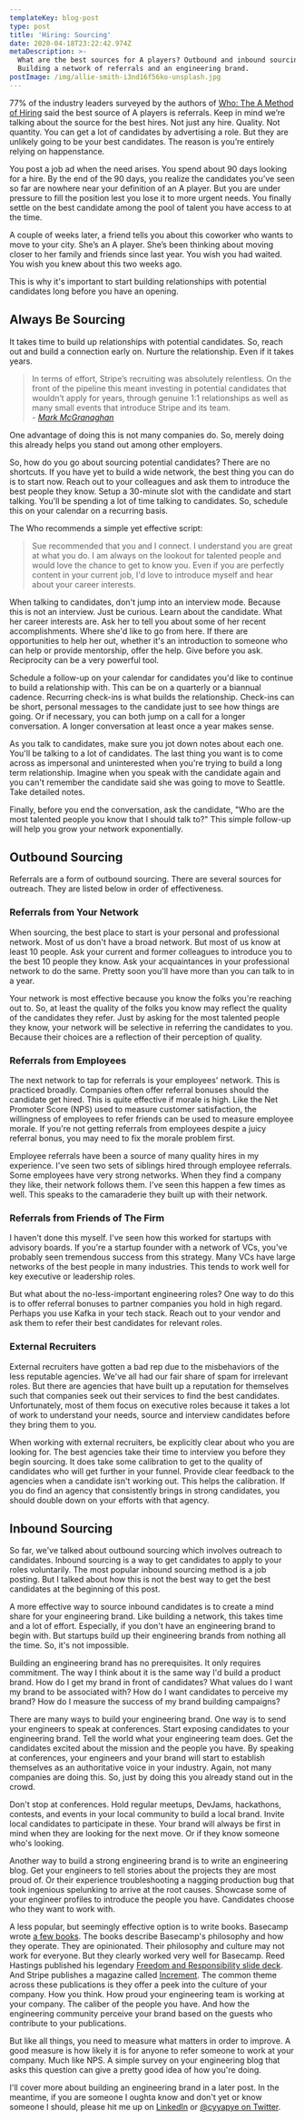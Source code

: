 ```yaml
---
templateKey: blog-post
type: post
title: 'Hiring: Sourcing'
date: 2020-04-18T23:22:42.974Z
metaDescription: >-
  What are the best sources for A players? Outbound and inbound sourcing.
  Building a network of referrals and an engineering brand.
postImage: /img/allie-smith-i3nd16f56ko-unsplash.jpg
---
```

77% of the industry leaders surveyed by the authors of [Who: The A Method of Hiring](https://www.amazon.com/Who-Method-Hiring-Geoff-Smart-ebook/dp/B001EL6RWY) said the best source of A players is referrals. Keep in mind we’re talking about the source for the best hires. Not just any hire. Quality. Not quantity. You can get a lot of candidates by advertising a role. But they are unlikely going to be your best candidates. The reason is you’re entirely relying on happenstance.

You post a job ad when the need arises. You spend about 90 days looking for a hire. By the end of the 90 days, you realize the candidates you’ve seen so far are nowhere near your definition of an A player. But you are under pressure to fill the position lest you lose it to more urgent needs. You finally settle on the best candidate among the pool of talent you have access to at the time.

A couple of weeks later, a friend tells you about this coworker who wants to move to your city. She’s an A player. She’s been thinking about moving closer to her family and friends since last year. You wish you had waited. You wish you knew about this two weeks ago.

This is why it's important to start building relationships with potential candidates long before you have an opening.

## Always Be Sourcing

It takes time to build up relationships with potential candidates. So, reach out and build a connection early on. Nurture the relationship. Even if it takes years.

> In terms of effort, Stripe’s recruiting was absolutely relentless. On the front of the pipeline this meant investing in potential candidates that wouldn’t apply for years, through genuine 1:1 relationships as well as many small events that introduce Stripe and its team.\
> *\- [Mark McGranaghan](https://markmcgranaghan.com/lessons-from-stripe)*

One advantage of doing this is not many companies do. So, merely doing this already helps you stand out among other employers.

So, how do you go about sourcing potential candidates? There are no shortcuts. If you have yet to build a wide network, the best thing you can do is to start now. Reach out to your colleagues and ask them to introduce the best people they know. Setup a 30-minute slot with the candidate and start talking. You'll be spending a lot of time talking to candidates. So, schedule this on your calendar on a recurring basis.

The Who recommends a simple yet effective script:

> Sue recommended that you and I connect. I understand you are great at what you do. I am always on the lookout for talented people and would love the chance to get to know you. Even if you are perfectly content in your current job, I'd love to introduce myself and hear about your career interests.

When talking to candidates, don't jump into an interview mode. Because this is not an interview. Just be curious. Learn about the candidate. What her career interests are. Ask her to tell you about some of her recent accomplishments. Where she'd like to go from here. If there are opportunities to help her out, whether it's an introduction to someone who can help or provide mentorship, offer the help. Give before you ask. Reciprocity can be a very powerful tool.

Schedule a follow-up on your calendar for candidates you'd like to continue to build a relationship with. This can be on a quarterly or a biannual cadence. Recurring check-ins is what builds the relationship. Check-ins can be short, personal messages to the candidate just to see how things are going. Or if necessary, you can both jump on a call for a longer conversation. A longer conversation at least once a year makes sense.

As you talk to candidates, make sure you jot down notes about each one. You'll be talking to a lot of candidates. The last thing you want is to come across as impersonal and uninterested when you're trying to build a long term relationship. Imagine when you speak with the candidate again and you can't remember the candidate said she was going to move to Seattle. Take detailed notes.

Finally, before you end the conversation, ask the candidate, "Who are the most talented people you know that I should talk to?" This simple follow-up will help you grow your network exponentially.

## Outbound Sourcing

Referrals are a form of outbound sourcing. There are several sources for outreach. They are listed below in order of effectiveness.

### Referrals from Your Network

When sourcing, the best place to start is your personal and professional network. Most of us don't have a broad network. But most of us know at least 10 people. Ask your current and former colleagues to introduce you to the best 10 people they know. Ask your acquaintances in your professional network to do the same. Pretty soon you'll have more than you can talk to in a year.

Your network is most effective because you know the folks you're reaching out to. So, at least the quality of the folks you know may reflect the quality of the candidates they refer. Just by asking for the most talented people they know, your network will be selective in referring the candidates to you. Because their choices are a reflection of their perception of quality.

### Referrals from Employees

The next network to tap for referrals is your employees' network. This is practiced broadly. Companies often offer referral bonuses should the candidate get hired. This is quite effective if morale is high. Like the Net Promoter Score (NPS) used to measure customer satisfaction, the willingness of employees to refer friends can be used to measure employee morale. If you're not getting referrals from employees despite a juicy referral bonus, you may need to fix the morale problem first.

Employee referrals have been a source of many quality hires in my experience. I've seen two sets of siblings hired through employee referrals. Some employees have very strong networks. When they find a company they like, their network follows them. I've seen this happen a few times as well. This speaks to the camaraderie they built up with their network.

### Referrals from Friends of The Firm

I haven't done this myself. I've seen how this worked for startups with advisory boards. If you're a startup founder with a network of VCs, you've probably seen tremendous success from this strategy. Many VCs have large networks of the best people in many industries. This tends to work well for key executive or leadership roles.

But what about the no-less-important engineering roles? One way to do this is to offer referral bonuses to partner companies you hold in high regard. Perhaps you use Kafka in your tech stack. Reach out to your vendor and ask them to refer their best candidates for relevant roles.

### External Recruiters

External recruiters have gotten a bad rep due to the misbehaviors of the less reputable agencies. We've all had our fair share of spam for irrelevant roles. But there are agencies that have built up a reputation for themselves such that companies seek out their services to find the best candidates. Unfortunately, most of them focus on executive roles because it takes a lot of work to understand your needs, source and interview candidates before they bring them to you.

When working with external recruiters, be explicitly clear about who you are looking for. The best agencies take their time to interview you before they begin sourcing. It does take some calibration to get to the quality of candidates who will get further in your funnel. Provide clear feedback to the agencies when a candidate isn't working out. This helps the calibration. If you do find an agency that consistently brings in strong candidates, you should double down on your efforts with that agency.

## Inbound Sourcing

So far, we've talked about outbound sourcing which involves outreach to candidates. Inbound sourcing is a way to get candidates to apply to your roles voluntarily. The most popular inbound sourcing method is a job posting. But I talked about how this is not the best way to get the best candidates at the beginning of this post.

A more effective way to source inbound candidates is to create a mind share for your engineering brand. Like building a network, this takes time and a lot of effort. Especially, if you don't have an engineering brand to begin with. But startups build up their engineering brands from nothing all the time. So, it's not impossible.

Building an engineering brand has no prerequisites. It only requires commitment. The way I think about it is the same way I'd build a product brand. How do I get my brand in front of candidates? What values do I want my brand to be associated with? How do I want candidates to perceive my brand? How do I measure the success of my brand building campaigns?

There are many ways to build your engineering brand. One way is to send your engineers to speak at conferences. Start exposing candidates to your engineering brand. Tell the world what your engineering team does. Get the candidates excited about the mission and the people you have. By speaking at conferences, your engineers and your brand will start to establish themselves as an authoritative voice in your industry. Again, not many companies are doing this. So, just by doing this you already stand out in the crowd.

Don't stop at conferences. Hold regular meetups, DevJams, hackathons, contests, and events in your local community to build a local brand. Invite local candidates to participate in these. Your brand will always be first in mind when they are looking for the next move. Or if they know someone who's looking.

Another way to build a strong engineering brand is to write an engineering blog. Get your engineers to tell stories about the projects they are most proud of. Or their experience troubleshooting a nagging production bug that took ingenious spelunking to arrive at the root causes. Showcase some of your engineer profiles to introduce the people you have. Candidates choose who they want to work with.

A less popular, but seemingly effective option is to write books. Basecamp wrote [a few books](https://basecamp.com/books). The books describe Basecamp's philosophy and how they operate. They are opinionated. Their philosophy and culture may not work for everyone. But they clearly worked very well for Basecamp. Reed Hastings published his legendary [Freedom and Responsibility slide deck](https://www.slideshare.net/reed2001/culture-1798664). And Stripe publishes a magazine called [Increment](https://increment.com/). The common theme across these publications is they offer a peek into the culture of your company. How you think. How proud your engineering team is working at your company. The caliber of the people you have. And how the engineering community perceive your brand based on the guests who contribute to your publications.

But like all things, you need to measure what matters in order to improve. A good measure is how likely it is for anyone to refer someone to work at your company. Much like NPS. A simple survey on your engineering blog that asks this question can give a pretty good idea of how you're doing.

I'll cover more about building an engineering brand in a later post. In the meantime, if you are someone I oughta know and don't yet or know someone I should, please hit me up on [LinkedIn](https://www.linkedin.com/in/chengye/) or [@cyyapye on Twitter](https://twitter.com/cyyapye).
